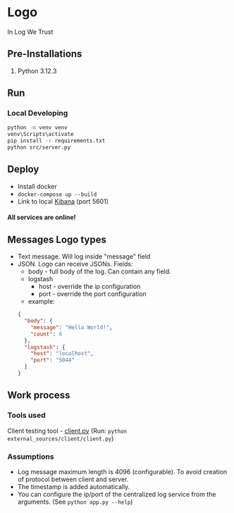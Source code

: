 # Logo
In Log We Trust

## Pre-Installations
1. Python 3.12.3

## Run
### Local Developing
```bash
python -m venv venv
venv\Scripts\activate
pip install -r requirements.txt
python src/server.py
```

## Deploy
- Install docker
- `docker-compose up --build`
- Link to local [Kibana](http://localhost:5601) (port 5601)
#### All services are online! 

## Messages Logo types
- Text message. Will log inside "message" field
- JSON. Logo can receive JSONs. Fields:
  - body - full body of the log. Can contain any field.
  - logstash
    - host - override the ip configuration
    - port - override the port configuration
  - example:
  ```json
  {
    "body": {
      "message": "Hello World!",
      "count": 6
    },
    "logstash": {
      "host": "localhost",
      "port": "5044"
    }
  }
  ```

## Work process
### Tools used
Client testing tool - [client.py](external_sources/client/client.py) (Run: `python external_sources/client/client.py`)

### Assumptions
- Log message maximum length is 4096 (configurable). To avoid creation of protocol between client and server.
- The timestamp is added automatically.
- You can configure the ip/port of the centralized log service from the arguments. (See `python app.py --help`)